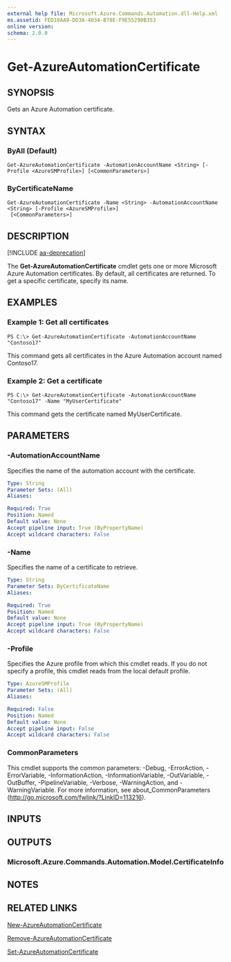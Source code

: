 ```yaml
---
external help file: Microsoft.Azure.Commands.Automation.dll-Help.xml
ms.assetid: FED10AA9-DD3A-4034-B78E-F9E55290B353
online version: 
schema: 2.0.0
---
```


# Get-AzureAutomationCertificate

## SYNOPSIS

Gets an Azure Automation certificate.

## SYNTAX

### ByAll (Default)
```
Get-AzureAutomationCertificate -AutomationAccountName <String> [-Profile <AzureSMProfile>] [<CommonParameters>]
```

### ByCertificateName
```
Get-AzureAutomationCertificate -Name <String> -AutomationAccountName <String> [-Profile <AzureSMProfile>]
 [<CommonParameters>]
```

## DESCRIPTION

[!INCLUDE [aa-deprecation](../include/aa-deprecation.md)]

The **Get-AzureAutomationCertificate** cmdlet gets one or more Microsoft Azure Automation certificates.
By default, all certificates are returned.
To get a specific certificate, specify its name.

## EXAMPLES

### Example 1: Get all certificates
```
PS C:\> Get-AzureAutomationCertificate -AutomationAccountName "Contoso17"
```

This command gets all certificates in the Azure Automation account named Contoso17.

### Example 2: Get a certificate
```
PS C:\> Get-AzureAutomationCertificate -AutomationAccountName "Contoso17" -Name "MyUserCertificate"
```

This command gets the certificate named MyUserCertificate.

## PARAMETERS

### -AutomationAccountName
Specifies the name of the automation account with the certificate.

```yaml
Type: String
Parameter Sets: (All)
Aliases: 

Required: True
Position: Named
Default value: None
Accept pipeline input: True (ByPropertyName)
Accept wildcard characters: False
```

### -Name
Specifies the name of a certificate to retrieve.

```yaml
Type: String
Parameter Sets: ByCertificateName
Aliases: 

Required: True
Position: Named
Default value: None
Accept pipeline input: True (ByPropertyName)
Accept wildcard characters: False
```

### -Profile
Specifies the Azure profile from which this cmdlet reads.
If you do not specify a profile, this cmdlet reads from the local default profile.

```yaml
Type: AzureSMProfile
Parameter Sets: (All)
Aliases: 

Required: False
Position: Named
Default value: None
Accept pipeline input: False
Accept wildcard characters: False
```

### CommonParameters
This cmdlet supports the common parameters: -Debug, -ErrorAction, -ErrorVariable, -InformationAction, -InformationVariable, -OutVariable, -OutBuffer, -PipelineVariable, -Verbose, -WarningAction, and -WarningVariable. For more information, see about_CommonParameters (http://go.microsoft.com/fwlink/?LinkID=113216).

## INPUTS

## OUTPUTS

### Microsoft.Azure.Commands.Automation.Model.CertificateInfo

## NOTES

## RELATED LINKS

[New-AzureAutomationCertificate](./New-AzureAutomationCertificate.md)

[Remove-AzureAutomationCertificate](./Remove-AzureAutomationCertificate.md)

[Set-AzureAutomationCertificate](./Set-AzureAutomationCertificate.md)


